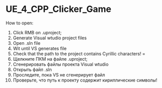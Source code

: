 # UE_4_CPP_Clicker_Game
How to open:
1. Click RMB on .uproject;
2. Generate Visual wtudio project files
3. Open .sln file
4. Wit until VS generates file
5. Check that the path to the project contains Cyrillic characters!
=
1. Щелкните ПКМ на файле .uproject;
2. Сгенерировать файлы проекта Visual wtudio
3. Открыть файл .sln
4. Проследите, пока VS не сгенерирует файл
5. Проверьте, что путь к проекту содержит кириллические символы!
   
